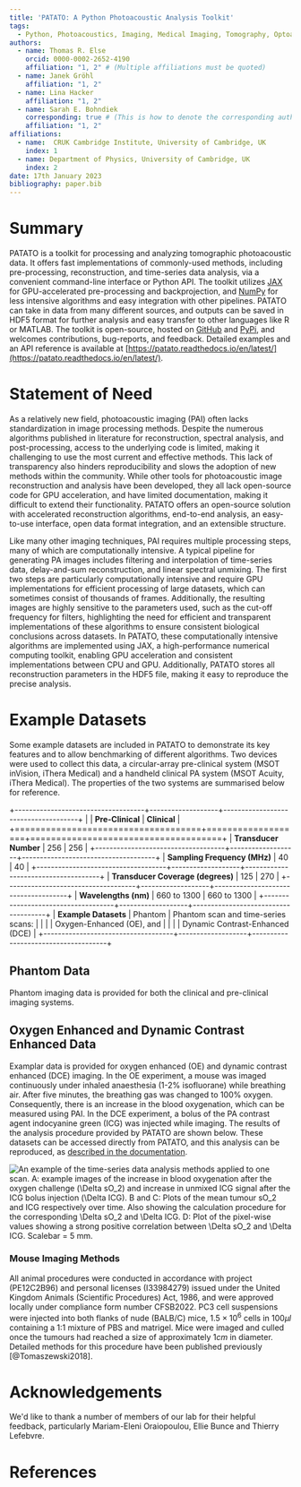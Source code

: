 ```yaml
---
title: 'PATATO: A Python Photoacoustic Analysis Toolkit'
tags:
  - Python, Photoacoustics, Imaging, Medical Imaging, Tomography, Optoacoustics, MSOT, Reconstruction, Backprojection
authors:
  - name: Thomas R. Else
    orcid: 0000-0002-2652-4190
    affiliation: "1, 2" # (Multiple affiliations must be quoted)
  - name: Janek Gröhl
    affiliation: "1, 2"
  - name: Lina Hacker
    affiliation: "1, 2"
  - name: Sarah E. Bohndiek
    corresponding: true # (This is how to denote the corresponding author)
    affiliation: "1, 2"
affiliations:
  - name:  CRUK Cambridge Institute, University of Cambridge, UK
    index: 1
  - name: Department of Physics, University of Cambridge, UK
    index: 2
date: 17th January 2023
bibliography: paper.bib
---
```


# Summary

PATATO is a toolkit for processing and analyzing tomographic photoacoustic data. It offers fast implementations of commonly-used methods, including pre-processing, reconstruction, and time-series data analysis, via a convenient command-line interface or Python API. The toolkit utilizes [JAX](https://jax.readthedocs.io/) for GPU-accelerated pre-processing and backprojection, and [NumPy](https://numpy.org/doc/stable/index.html) for less intensive algorithms and easy integration with other pipelines. PATATO can take in data from many different sources, and outputs can be saved in HDF5 format for further analysis and easy transfer to other languages like R or MATLAB. The toolkit is open-source, hosted on [GitHub](https://github.com/tomelse/patato) and [PyPi](https://pypi.org/project/patato/), and welcomes contributions, bug-reports, and feedback. Detailed examples and an API reference is available at [https://patato.readthedocs.io/en/latest/](https://patato.readthedocs.io/en/latest/).

# Statement of Need

As a relatively new field, photoacoustic imaging (PAI) often lacks standardization in image processing methods. Despite the numerous algorithms published in literature for reconstruction, spectral analysis, and post-processing, access to the underlying code is limited, making it challenging to use the most current and effective methods. This lack of transparency also hinders reproducibility and slows the adoption of new methods within the community. While other tools for photoacoustic image reconstruction and analysis have been developed, they all lack open-source code for GPU acceleration, and have limited documentation, making it difficult to extend their functionality. PATATO offers an open-source solution with accelerated reconstruction algorithms, end-to-end analysis, an easy-to-use interface, open data format integration, and an extensible structure.

Like many other imaging techniques, PAI requires multiple processing steps, many of which are computationally intensive. A typical pipeline for generating PA images includes filtering and interpolation of time-series data, delay-and-sum reconstruction, and linear spectral unmixing. The first two steps are particularly computationally intensive and require GPU implementations for efficient processing of large datasets, which can sometimes consist of thousands of frames. Additionally, the resulting images are highly sensitive to the parameters used, such as the cut-off frequency for filters, highlighting the need for efficient and transparent implementations of these algorithms to ensure consistent biological conclusions across datasets. In PATATO, these computationally intensive algorithms are implemented using JAX, a high-performance numerical computing toolkit, enabling GPU acceleration and consistent implementations between CPU and GPU. Additionally, PATATO stores all reconstruction parameters in the HDF5 file, making it easy to reproduce the precise analysis.

# Example Datasets

Some example datasets are included in PATATO to demonstrate its key features and to allow benchmarking of different algorithms. Two devices were used to collect this data, a circular-array pre-clinical system (MSOT inVision, iThera Medical) and a handheld clinical PA system (MSOT Acuity, iThera Medical). The properties of the two systems are summarised below for reference. 

+------------------------------------+-------------------+-------------------------------------+
|                                    | **Pre-Clinical**  | **Clinical**                        |
+====================================+===================+=====================================+
| **Transducer Number**              | 256               | 256                                 |
+------------------------------------+-------------------+-------------------------------------+
| **Sampling Frequency (MHz)**       | 40                | 40                                  |
+------------------------------------+-------------------+-------------------------------------+
| **Transducer Coverage (degrees)**  | 125               | 270                                 |
+------------------------------------+-------------------+-------------------------------------+
| **Wavelengths (nm)**               | 660 to 1300       | 660 to 1300                         |
+------------------------------------+-------------------+-------------------------------------+
| **Example Datasets**               | Phantom           | Phantom scan and time-series scans: |
|                                    |                   | Oxygen-Enhanced (OE), and           |
|                                    |                   | Dynamic Contrast-Enhanced (DCE)     |
+------------------------------------+-------------------+-------------------------------------+

## Phantom Data

Phantom imaging data is provided for both the clinical and pre-clinical imaging systems.

## Oxygen Enhanced and Dynamic Contrast Enhanced Data

Examplar data is provided for oxygen enhanced (OE) and dynamic contrast enhanced (DCE) imaging. In the OE experiment, a mouse was imaged continuously under inhaled anaesthesia (1-2\% isofluorane) while breathing air. After five minutes, the breathing gas was changed to 100% oxygen. Consequently, there is an increase in the blood oxygenation, which can be measured using PAI. In the DCE experiment, a bolus of the PA contrast agent indocyanine green (ICG) was injected while imaging. The results of the analysis procedure provided by PATATO are shown below. These datasets can be accessed directly from PATATO, and this analysis can be reproduced, as [described in the documentation](https://patato.readthedocs.io/en/latest/examples). 

![An example of the time-series data analysis methods applied to one scan. A: example images of the increase in blood oxygenation after the oxygen challenge ($\Delta sO_2$) and increase in unmixed ICG signal after the ICG bolus injection ($\Delta ICG$). B and C: Plots of the mean tumour $sO_2$ and $ICG$ respectively over time. Also showing the calculation procedure for the corresponding $\Delta sO_2$ and $\Delta ICG$. D: Plot of the pixel-wise values showing a strong positive correlation between $\Delta sO_2$ and $\Delta ICG$. Scalebar = 5 mm.](dce_oe_plot.png)

### Mouse Imaging Methods

All animal procedures were conducted in accordance with project (PE12C2B96) and personal licenses (I33984279) issued under the United Kingdom Animals (Scientific Procedures) Act, 1986, and were approved locally under compliance form number CFSB2022. PC3 cell suspensions were injected into both flanks of nude (BALB/C) mice, $1.5\times 10^6$ cells in $100\mu l$ containing a 1:1 mixture of PBS and matrigel. Mice were imaged and culled once the tumours had reached a size of approximately $1 cm$ in diameter. Detailed methods for this procedure have been published previously [@Tomaszewski2018].

# Acknowledgements

We'd like to thank a number of members of our lab for their helpful feedback, particularly Mariam-Eleni Oraiopoulou, Ellie Bunce and Thierry Lefebvre.

# References
